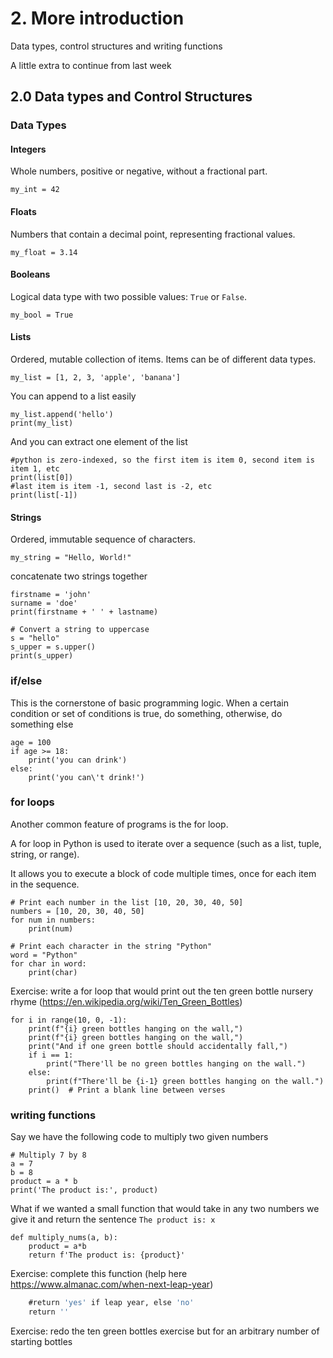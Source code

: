 # 2. More introduction

Data types, control structures and writing functions

A little extra to continue from last week

## 2.0 Data types and Control Structures

### Data Types

#### Integers

Whole numbers, positive or negative, without a fractional part.

```
my_int = 42
```

#### Floats

Numbers that contain a decimal point, representing fractional values.

```
my_float = 3.14
```


#### Booleans

Logical data type with two possible values: `True` or `False`.

```
my_bool = True
```

#### Lists

Ordered, mutable collection of items. Items can be of different data types.
```
my_list = [1, 2, 3, 'apple', 'banana']
```

You can append to a list easily

```
my_list.append('hello')
print(my_list)
```

And you can extract one element of the list
```
#python is zero-indexed, so the first item is item 0, second item is item 1, etc
print(list[0])
#last item is item -1, second last is -2, etc
print(list[-1])
```


#### Strings
Ordered, immutable sequence of characters.
```
my_string = "Hello, World!"
```

concatenate two strings together
```
firstname = 'john'
surname = 'doe'
print(firstname + ' ' + lastname)
```

```
# Convert a string to uppercase
s = "hello"
s_upper = s.upper()
print(s_upper)
```

### if/else

This is the cornerstone of basic programming logic. 
When a certain condition or set of conditions is true, do something, otherwise, do something else

```
age = 100
if age >= 18:
    print('you can drink')
else:
    print('you can\'t drink!')
```

### for loops

Another common feature of programs is the for loop.

A for loop in Python is used to iterate over a sequence (such as a list, tuple, string, or range).

It allows you to execute a block of code multiple times, once for each item in the sequence.

```
# Print each number in the list [10, 20, 30, 40, 50]
numbers = [10, 20, 30, 40, 50]
for num in numbers:
    print(num)
```

```
# Print each character in the string "Python"
word = "Python"
for char in word:
    print(char)
```

Exercise: write a for loop that would print out the ten green bottle nursery rhyme (https://en.wikipedia.org/wiki/Ten_Green_Bottles)
```
for i in range(10, 0, -1):
    print(f"{i} green bottles hanging on the wall,")
    print(f"{i} green bottles hanging on the wall,")
    print("And if one green bottle should accidentally fall,")
    if i == 1:
        print("There'll be no green bottles hanging on the wall.")
    else:
        print(f"There'll be {i-1} green bottles hanging on the wall.")
    print()  # Print a blank line between verses
```


### writing functions

Say we have the following code to multiply two given numbers

```
# Multiply 7 by 8
a = 7
b = 8
product = a * b
print('The product is:', product)
```

What if we wanted a small function that would take in any two numbers we give it and return the sentence `The product is: x`

```
def multiply_nums(a, b):
    product = a*b
    return f'The product is: {product}'
```

Exercise: complete this function (help here https://www.almanac.com/when-next-leap-year)

```def is_leap_year(year):
    #return 'yes' if leap year, else 'no'
    return ''
```

Exercise: redo the ten green bottles exercise but for an arbitrary number of starting bottles
